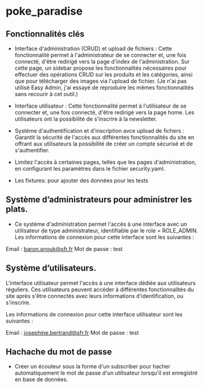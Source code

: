 # poke_paradise

## Fonctionnalités clés

- Interface d'administration (CRUD) et upload de fichiers :  Cette fonctionnalité permet à l'administrateur de se connecter et, une fois connecté, d'être redirigé vers la page d'index de l'administration. Sur cette page, un sidebar propose les fonctionnalités nécessaires pour effectuer des opérations CRUD sur les produits et les catégories, ainsi que pour télécharger des images via l'upload de fichier. (Je n'ai pas utilisé Easy Admin, j'ai essayé de reproduire les mêmes fonctionnalités sans recourir à cet outil.)

- Interface utilisateur : Cette fonctionnalité permet à l'utilisateur de se connecter et, une fois connecté, d'être redirigé vers la page home. Les utilisateurs ont la possibilité de s'inscrire à la newsletter.

- Système d'authentification et d'inscription avce upload de fichers : Garantit la sécurité de l'accès aux différentes fonctionnalités du site en offrant aux utilisateurs la possibilité de créer un compte sécurisé et de s'authentifier. 

- Limitez l'accès à certaines pages, telles que les pages d'administration, en configurant les paramètres dans le fichier security.yaml.

- Les fixtures:  pour ajouter des données pour les tests

## Système d’administrateurs pour administrer les plats.

- Ce système d'administration permet l'accès à une interface avec un utilisateur de type administrateur, identifiable par le role = ROLE_ADMIN. Les informations de connexion pour cette interface sont les suivantes :

Email : baron.anouk@sfr.fr
Mot de passe : test

## Système d’utilisateurs.


L'interface utilisateur permet l'accès à une interface dédiée aux utilisateurs réguliers. Ces utilisateurs peuvent accéder à différentes fonctionnalités du site après s'être connectés avec leurs informations d'identification, ou s'inscrire.

Les informations de connexion pour cette interface utilisateur sont les suivantes :

Email : josephine.bertrand@sfr.fr
Mot de passe : test

## Hachache du mot de passe

- Créer un écouteur sous la forme d'un subscriber pour hacher automatiquement le mot de passe d'un utilisateur lorsqu'il est enregistré en base de données.
